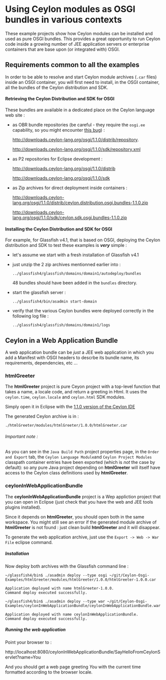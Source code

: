Using Ceylon modules as OSGI bundles in various contexts
========================================================

These example projects show how Ceylon modules can be installed and used as pure OSGI bundles.
This provides a great opportunity to run Ceylon code inside a growing number of JEE application servers or enterprise containers that are base upon (or integrated with) OSGI.

## Requirements common to all the examples

In order to be able to resolve and start Ceylon module archives (`.car` files) inside an OSGI container, you will first need to install, in the OSGI container, all the bundles of the Ceylon distribution and SDK.

#### Retrieving the Ceylon Distribution and SDK for OSGI 

These bundles are available in a dedicated place on the Ceylon language web site :

- as OBR bundle repositories (be careful - they require the `osgi.ee` capability, so you might encounter [this bug](https://issues.apache.org/jira/browse/FELIX-4640)) : 
  
  http://downloads.ceylon-lang.org/osgi/1.1.0/distrib/repository.

  http://downloads.ceylon-lang.org/osgi/1.1.0/sdk/repository.xml

- as P2 repositories for Eclipse development :
  
  http://downloads.ceylon-lang.org/osgi/1.1.0/distrib

  http://downloads.ceylon-lang.org/osgi/1.1.0/sdk

- as Zip archives for direct deployment inside containers :
  
  http://downloads.ceylon-lang.org/osgi/1.1.0/distrib/ceylon.distribution.osgi.bundles-1.1.0.zip

  http://downloads.ceylon-lang.org/osgi/1.1.0/sdk/ceylon.sdk.osgi.bundles-1.1.0.zip

#### Installing the Ceylon Distribution and SDK for OSGI

For example, for Glassfish v4.1, that is based on OSGI, deploying the Ceylon distribution and SDK to test these examples is **_very_** simple :

- let's assume we start with a fresh installation of Glassfish v4.1

- just unzip the 2 zip archives mentionned earlier into :

  `../glassfish4/glassfish/domains/domain1/autodeploy/bundles`
  
  48 bundles should have been added in the `bundles` directory.

- start the glassfish server :

  `../glassfish4/bin/asadmin start-domain`

- verify that the various Ceylon bundles were deployed correctly in the following log file :

  `../glassfish4/glassfish/domains/domain1/logs`


## Ceylon in a Web Application Bundle

A web application bundle can be _just_ a JEE web application in which you add a Manifest with OSGI headers to descrbe its bundle name, its requirements, dependencies, etc ...

### htmlGreeter

The **htmlGreeter** project is pure Ceyon project with a top-level function that takes a name, a locale code, and return a greeting in Html. It uses the `ceylon.time`, `ceylon.locale` and `ceylon.html` SDK modules.

Simply open it in Eclipse with the [1.1.0 version of the Ceylon IDE](http://ceylon-lang.org/documentation/1.1/ide/install/)

The generated Ceylon archive is in :

`./htmlGreeter/modules/htmlGreeter/1.0.0/htmlGreeter.car`

###### Important note :

As you can see in the `Java Build Path` project properties page, in the `Order and Export` tab, the `Ceylon Language Module`and `Ceylon Project Modules` classpath container entries have been exported (which is _not_ the case by default): so any pure Java project depending on **htmlGreeter** will itself have access to the Ceylon class definitions used by **htmlGreeter**.


### ceylonInWebApplicationBundle

The **ceylonInWebApplicationBundle** project is a Wep appliction project that you can open in Eclipse (just check that you have the web and JEE tools plugins installed).

Since it depends on **htmlGreeter**, you should open both in the same workspace. You might still see an error if the generated module archive of **htmlGreeter** is not found : just clean build **htmlGreeter** and it will disappear.

To generate the web application archive, just use the `Export -> Web -> War File` eclipse command.

##### Installation

Now deploy both archives with the Glassfish command line :

```
~/glassfish4/bin$ ./asadmin deploy --type osgi ~/git/Ceylon-Osgi-Examples/htmlGreeter/modules/htmlGreeter/1.0.0/htmlGreeter-1.0.0.car

Application deployed with name htmlGreeter-1.0.0.
Command deploy executed successfully.

~/glassfish4/bin$ ./asadmin deploy --type war ~/git/Ceylon-Osgi-Examples/ceylonInWebApplicationBundle/ceylonInWebApplicationBundle.war 

Application deployed with name ceylonInWebApplicationBundle.
Command deploy executed successfully.

```

##### Running the web application

Point your browser to :


http://localhost:8080/ceylonInWebApplicationBundle/SayHelloFromCeylonServlet?name=You


And you should get a web page greeting *You* with the current time formatted according to the browser locale.


